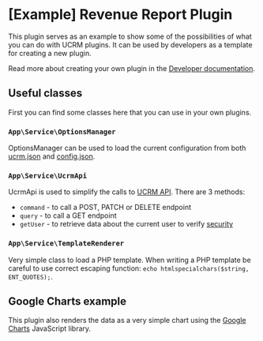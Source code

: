 # [Example] Revenue Report Plugin

This plugin serves as an example to show some of the possibilities of what you can do with UCRM plugins. It can be used by developers as a template for creating a new plugin.

Read more about creating your own plugin in the [Developer documentation](../../master/docs/index.md).

## Useful classes

First you can find some classes here that you can use in your own plugins.

### `App\Service\OptionsManager`

OptionsManager can be used to load the current configuration from both [ucrm.json](../../docs/file-structure.md#ucrmjson) and [config.json](../../docs/file-structure.md#dataconfigjson). 

### `App\Service\UcrmApi`

UcrmApi is used to simplify the calls to [UCRM API](https://ucrm.docs.apiary.io). There are 3 methods:

- `command` - to call a POST, PATCH or DELETE endpoint
- `query` - to call a GET endpoint
- `getUser` - to retrieve data about the current user to verify [security](../../docs/security.md)

### `App\Service\TemplateRenderer`

Very simple class to load a PHP template. When writing a PHP template be careful to use correct escaping function: `echo htmlspecialchars($string, ENT_QUOTES);`.

## Google Charts example

This plugin also renders the data as a very simple chart using the [Google Charts](https://developers.google.com/chart/) JavaScript library.
